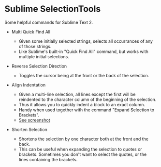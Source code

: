 Sublime SelectionTools
======================

Some helpful commands for Sublime Text 2.

- Multi Quick Find All
    - Given some initially selected strings, selects all occurrances of any of those strings.
    - Like Sublime's built-in "Quick Find All" command, but works with multiple initial selections.

- Reverse Selection Direction
    - Toggles the cursor being at the front or the back of the selection.

- Align Indentation
    - Given a multi-line selection, all lines except the first will be reindented to the character column of the beginning of the selection.
    - Thus it allows you to quickly indent a block to an exact column.
    - Handy when used together with the command "Expand Selection to Brackets".
    - [See screenshot](https://raw.github.com/wiki/simonrad/sublime-selection-tools/AlignIndentation.png)

- Shorten Selection
    - Shortens the selection by one character both at the front and the back.
    - This can be useful when expanding the selection to quotes or brackets. Sometimes you don't want to select the quotes, or the lines containing the brackets.
